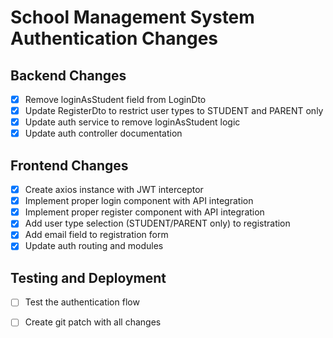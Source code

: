 # School Management System Authentication Changes

## Backend Changes
- [x] Remove loginAsStudent field from LoginDto
- [x] Update RegisterDto to restrict user types to STUDENT and PARENT only
- [x] Update auth service to remove loginAsStudent logic
- [x] Update auth controller documentation

## Frontend Changes
- [x] Create axios instance with JWT interceptor
- [x] Implement proper login component with API integration
- [x] Implement proper register component with API integration
- [x] Add user type selection (STUDENT/PARENT only) to registration
- [x] Add email field to registration form
- [x] Update auth routing and modules

## Testing and Deployment
- [ ] Test the authentication flow
- [ ] Create git patch with all changes

